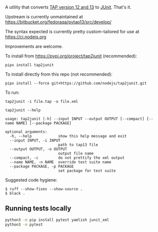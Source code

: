 A utility that converts [TAP version 12 and 13](https://testanything.org/) to [JUnit](https://junit.org/junit5/). That's it.

Upstream is currently unmaintained at https://bitbucket.org/fedoraqa/pytap13/src/develop/

The syntax expected is currently pretty custom-tailored for use at https://ci.nodejs.org

Improvements are welcome.

To install from https://pypi.org/project/tap2junit (recommended):

`pipx install tap2junit`

To install directly from this repo (not recommended):

`pipx install --force git+https://github.com/nodejs/tap2junit.git`

To run:

`tap2junit -i file.tap -o file.xml`

`tap2junit --help`
```
usage: tap2junit [-h] --input INPUT --output OUTPUT [--compact] [--name NAME] [--package PACKAGE]

optional arguments:
  -h, --help            show this help message and exit
  --input INPUT, -i INPUT
                        path to tap13 file
  --output OUTPUT, -o OUTPUT
                        output file name
  --compact, -c         do not prettify the xml output
  --name NAME, -n NAME  override test suite name
  --package PACKAGE, -p PACKAGE
                        set package for test suite
```

Suggested code hygiene:
```
$ ruff --show-fixes --show-source .
$ black .
```

## Running tests locally

```sh
python3 -m pip install pytest yamlish junit_xml
python3 -m pytest
```
